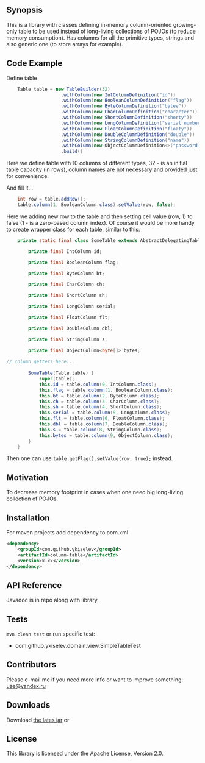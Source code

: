 ## Synopsis

This is a library with classes defining in-memory column-oriented growing-only table to be used instead of long-living collections of POJOs (to reduce memory consumption). Has columns for all the primitive types, strings and also generic one (to store arrays for example). 

## Code Example

Define table
```java
    Table table = new TableBuilder(32)
                    .withColumn(new IntColumnDefinition("id"))
                    .withColumn(new BooleanColumnDefinition("flag"))
                    .withColumn(new ByteColumnDefinition("bytee"))
                    .withColumn(new CharColumnDefinition("character"))
                    .withColumn(new ShortColumnDefinition("shorty"))
                    .withColumn(new LongColumnDefinition("serial number"))
                    .withColumn(new FloatColumnDefinition("floaty"))
                    .withColumn(new DoubleColumnDefinition("double"))
                    .withColumn(new StringColumnDefinition("name"))
                    .withColumn(new ObjectColumnDefinition<>("password hash", byte[].class))
                    .build()
```

Here we define table with 10 columns of different types, 32 - is an initial table capacity (in rows), column names are not necessary and provided just for convenience.

And fill it...
```java
    int row = table.addRow();
    table.column(1, BooleanColumn.class).setValue(row, false);
```

Here we adding new row to the table and then setting cell value (row, 1) to false (1 - is a zero-based column index). Of course it would be more handy to create wrapper class for each table, similar to this:
```java
    private static final class SomeTable extends AbstractDelegatingTable {

        private final IntColumn id;

        private final BooleanColumn flag;

        private final ByteColumn bt;

        private final CharColumn ch;

        private final ShortColumn sh;

        private final LongColumn serial;

        private final FloatColumn flt;

        private final DoubleColumn dbl;

        private final StringColumn s;

        private final ObjectColumn<byte[]> bytes;
        
// column getters here...
 
        SomeTable(Table table) {
            super(table);
            this.id = table.column(0, IntColumn.class);
            this.flag = table.column(1, BooleanColumn.class);
            this.bt = table.column(2, ByteColumn.class);
            this.ch = table.column(3, CharColumn.class);
            this.sh = table.column(4, ShortColumn.class);
            this.serial = table.column(5, LongColumn.class);
            this.flt = table.column(6, FloatColumn.class);
            this.dbl = table.column(7, DoubleColumn.class);
            this.s = table.column(8, StringColumn.class);
            this.bytes = table.column(9, ObjectColumn.class);
        }
    }
```

Then one can use `table.getFlag().setValue(row, true);` instead.


## Motivation

To decrease memory footprint in cases when one need big long-living collection of POJOs.

## Installation

For maven projects add dependency to pom.xml
```xml
<dependency>
    <groupId>com.github.ykiselev</groupId>
    <artifactId>column-table</artifactId>
    <version>x.xx</version>
</dependency>
```

## API Reference

Javadoc is in repo along with library.

## Tests

`mvn clean test` 
or run specific test:
* com.github.ykiselev.domain.view.SimpleTableTest


## Contributors

Please e-mail me if you need more info or want to improve something: uze@yandex.ru

## Downloads

Download [the lates jar][dl] or

## License

This library is licensed under the Apache License, Version 2.0.

[dl]: https://search.maven.org/remote_content?g=com.github.ykiselev&a=column-table&v=LATEST
[snap]: https://oss.sonatype.org/content/repositories/snapshots/com/github/ykiselev/column-table/

